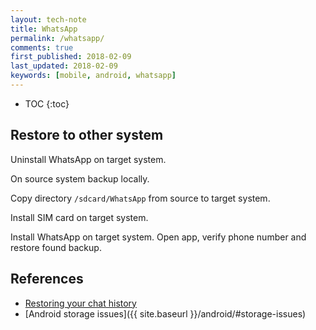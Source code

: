 ```yaml
---
layout: tech-note
title: WhatsApp
permalink: /whatsapp/
comments: true
first_published: 2018-02-09
last_updated: 2018-02-09
keywords: [mobile, android, whatsapp]
---
```


* TOC
{:toc}

## Restore to other system

Uninstall WhatsApp on target system.

On source system backup locally.

Copy directory `/sdcard/WhatsApp` from source to target system.

Install SIM card on target system.

Install WhatsApp on target system.  Open app, verify phone number and restore
found backup.

## References

- [Restoring your chat history](https://faq.whatsapp.com/en/android/20887921/?category=5245251)
- [Android storage issues]({{ site.baseurl }}/android/#storage-issues)
